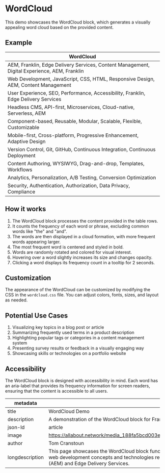 # WordCloud

This demo showcases the WordCloud block, which generates a visually appealing word cloud based on the provided content.

## Example

| WordCloud |
|-----------|
| AEM, Franklin, Edge Delivery Services, Content Management, Digital Experience, AEM, Franklin |
| Web Development, JavaScript, CSS, HTML, Responsive Design, AEM, Content Management |
| User Experience, SEO, Performance, Accessibility, Franklin, Edge Delivery Services |
| Headless CMS, API-first, Microservices, Cloud-native, Serverless, AEM |
| Component-based, Reusable, Modular, Scalable, Flexible, Customizable |
| Mobile-first, Cross-platform, Progressive Enhancement, Adaptive Design |
| Version Control, Git, GitHub, Continuous Integration, Continuous Deployment |
| Content Authoring, WYSIWYG, Drag-and-drop, Templates, Workflows |
| Analytics, Personalization, A/B Testing, Conversion Optimization |
| Security, Authentication, Authorization, Data Privacy, Compliance |

## How it works

1. The WordCloud block processes the content provided in the table rows.
2. It counts the frequency of each word or phrase, excluding common words like "the" and "and".
3. The words are then displayed in a cloud formation, with more frequent words appearing larger.
4. The most frequent word is centered and styled in bold.
5. Words are randomly rotated and colored for visual interest.
6. Hovering over a word slightly increases its size and changes opacity.
7. Clicking a word displays its frequency count in a tooltip for 2 seconds.

## Customization

The appearance of the WordCloud can be customized by modifying the CSS in the `wordcloud.css` file. You can adjust colors, fonts, sizes, and layout as needed.

## Potential Use Cases

1. Visualizing key topics in a blog post or article
2. Summarizing frequently used terms in a product description
3. Highlighting popular tags or categories in a content management system
4. Presenting survey results or feedback in a visually engaging way
5. Showcasing skills or technologies on a portfolio website

## Accessibility

The WordCloud block is designed with accessibility in mind. Each word has an aria-label that provides its frequency information for screen readers, ensuring that the content is accessible to all users.

| metadata |  |
|----------|------|
| title | WordCloud Demo |
| description | A demonstration of the WordCloud block for Franklin |
| json-ld | article |
| image | https://allabout.network/media_188fa5bcd003e5a2d56e7ad3ca233300c9e52f1e5.png |
| author | Tom Cranstoun |
| longdescription | This page showcases the WordCloud block functionality in Franklin, visualizing common web development concepts and technologies related to Adobe Experience Manager (AEM) and Edge Delivery Services. |
